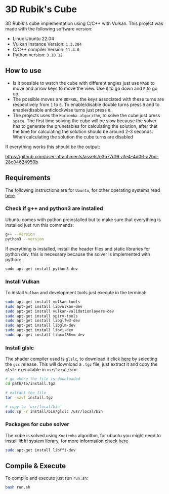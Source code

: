 # 3D Rubik's Cube 

3D Rubik's cube implementation using C/C++ with Vulkan. This project was made with the following software version:
- Linux Ubuntu 22.04
- Vulkan Instance Version: `1.3.204`
- C/C++ compiler Version: `11.4.0`
- Python version: `3.10.12`
## How to use
- Is it possible to watch the cube with different angles just use `WASD` to move and arrow keys to move the view. Use `Q` to go down and `E` to go up.
- The possible moves are `UDFRBL`, the keys associated with these turns are respectively from `1` to `6`. To enable/disable double turns press `9` and to enable/disable anticlockwise turns just press `0`.
- The projects uses the `Kociemba algorithm`, to solve the cube just press `space`. The first time solving the cube will be slow because the solver has to generate the prunetables for calculating the solution, after that the time for calculating the solution should be around 2-3 seconds. When calculating the solution the cube turns are disabled

If everything works this should be the output:

https://github.com/user-attachments/assets/e3b77d16-a1e4-4d06-a2bd-28c04624950b
## Requirements
The following instructions are for `Ubuntu`, for other operating systems read [here](https://vulkan-tutorial.com/Development_environment).
### Check if g++ and python3 are installed
Ubuntu comes with python preinstalled but to make sure that everything is installed just run this commands:
```bash
g++ --version
python3 --version
```
If everything is installed, install the header files and static libraries for python dev, this is necessary because the solver is implemented with python:
```
sudo apt-get install python3-dev
```
### Install Vulkan
To install `Vulkan` and development tools just execute in the terminal:
```bash
sudo apt-get install vulkan-tools
sudo apt-get install libvulkan-dev
sudo apt-get install vulkan-validationlayers-dev
sudo apt-get install spirv-tools
sudo apt-get install libglfw3-dev
sudo apt-get install libglm-dev
sudo apt-get install libxi-dev
sudo apt-get install libxxf86vm-dev
```
### Install glslc
The shader compiler used is `glslc`, to download it click [here](https://github.com/google/shaderc/blob/main/downloads.md) by selecting the `gcc` release. This will download a `.tgz` file, just extract it and copy the `glslc` executable in `usr/local/bin`:
```bash
# go where the file is downloaded
cd path/to/install.tgz

# extract the file
tar -xzvf install.tgz

# copy to `usr/local/bin`
sudo cp -r install/bin/glslc /usr/local/bin
```
### Packages for cube solver
The cube is solved using `Kociemba` algorithm, for ubuntu you might need to install libffi system library, for more information check [here](https://github.com/muodov/kociemba)
```bash
sudo apt-get install libffi-dev
```
## Compile & Execute
To compile and execute just run `run.sh`:
```bash
bash run.sh
```